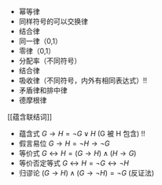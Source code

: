 ---
---

- 幂等律
- 同样符号的可以交换律
- 结合律
- 同一律（0,1）
- 零律（0,1）
- 分配率（不同符号）
- 结合律
- 吸收律（不同符号，内外有相同表达式）!!
- 矛盾律和排中律
- 德摩根律


[[蕴含联结词]]

- 蕴含式 $G\to H = \neg G \vee H$ (G 被 H 包含) !!
- 假言易位 $G\to H = \neg H \to \neg G$
- 等价式 $G\leftrightarrow H = (G\to H) \wedge (H\to G)$
- 等价否定等式 $G\leftrightarrow H = \neg G \leftrightarrow \neg H$
- 归谬论 $(G\to H)\wedge(G\to \neg H) = \neg G$ (反证法)
